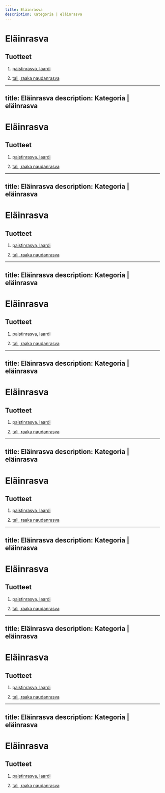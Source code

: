 ```yaml
---
title: Eläinrasva
description: Kategoria | eläinrasva
---
```


# Eläinrasva

## Tuotteet

1. [paistinrasva, laardi](/paistinrasva-laardi)

1. [tali, raaka naudanrasva](/tali-raaka-naudanrasva)
---
title: Eläinrasva
description: Kategoria | eläinrasva
---

# Eläinrasva

## Tuotteet

1. [paistinrasva, laardi](/paistinrasva-laardi)

1. [tali, raaka naudanrasva](/tali-raaka-naudanrasva)
---
title: Eläinrasva
description: Kategoria | eläinrasva
---

# Eläinrasva

## Tuotteet

1. [paistinrasva, laardi](/paistinrasva-laardi)

1. [tali, raaka naudanrasva](/tali-raaka-naudanrasva)
---
title: Eläinrasva
description: Kategoria | eläinrasva
---

# Eläinrasva

## Tuotteet

1. [paistinrasva, laardi](/paistinrasva-laardi)

1. [tali, raaka naudanrasva](/tali-raaka-naudanrasva)
---
title: Eläinrasva
description: Kategoria | eläinrasva
---

# Eläinrasva

## Tuotteet

1. [paistinrasva, laardi](/paistinrasva-laardi)

1. [tali, raaka naudanrasva](/tali-raaka-naudanrasva)
---
title: Eläinrasva
description: Kategoria | eläinrasva
---

# Eläinrasva

## Tuotteet

1. [paistinrasva, laardi](/paistinrasva-laardi)

1. [tali, raaka naudanrasva](/tali-raaka-naudanrasva)
---
title: Eläinrasva
description: Kategoria | eläinrasva
---

# Eläinrasva

## Tuotteet

1. [paistinrasva, laardi](/paistinrasva-laardi)

1. [tali, raaka naudanrasva](/tali-raaka-naudanrasva)
---
title: Eläinrasva
description: Kategoria | eläinrasva
---

# Eläinrasva

## Tuotteet

1. [paistinrasva, laardi](/paistinrasva-laardi)

1. [tali, raaka naudanrasva](/tali-raaka-naudanrasva)
---
title: Eläinrasva
description: Kategoria | eläinrasva
---

# Eläinrasva

## Tuotteet

1. [paistinrasva, laardi](/paistinrasva-laardi)

1. [tali, raaka naudanrasva](/tali-raaka-naudanrasva)
